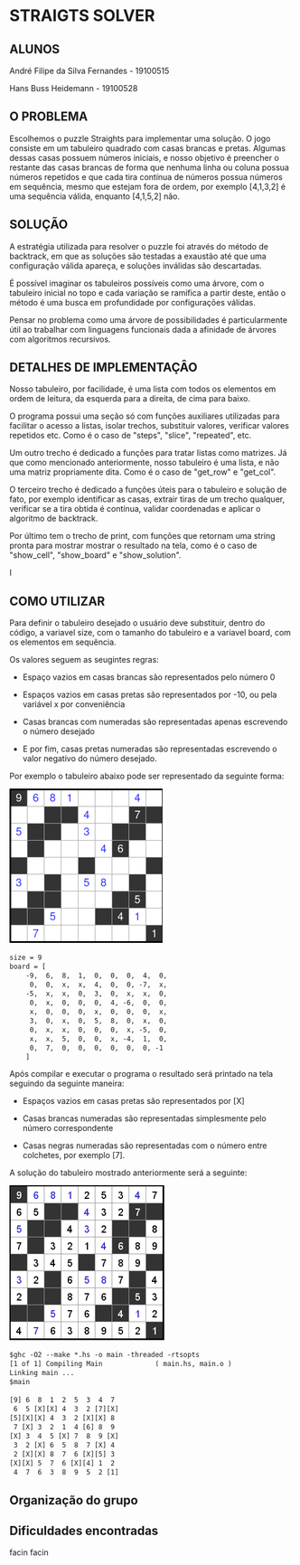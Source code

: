 # STRAIGTS SOLVER

## ALUNOS
  André Filipe da Silva Fernandes - 19100515
  
  Hans Buss Heidemann - 19100528


## O PROBLEMA
  Escolhemos o puzzle Straights para implementar uma solução. O jogo consiste em um tabuleiro quadrado com casas brancas e pretas. Algumas dessas casas possuem números iniciais, e nosso objetivo é preencher o restante das casas brancas de forma que nenhuma linha
  ou coluna possua números repetidos e que cada tira contínua de números possua números em sequência, mesmo que estejam fora de ordem, por exemplo [4,1,3,2] é uma sequência válida, enquanto [4,1,5,2] não.


## SOLUÇÃO
  A estratégia utilizada para resolver o puzzle foi através do método de backtrack, em que as soluções são testadas a exaustão até que uma configuração válida apareça, e soluções inválidas são descartadas. 

  É possível imaginar os tabuleiros possíveis como uma árvore, com o tabuleiro inicial no topo e cada variação se ramifica a partir deste, então o método é uma busca em profundidade por configurações válidas. 
  
  Pensar no problema como uma árvore de possibilidades é particularmente útil ao trabalhar com linguagens funcionais dada a afinidade de árvores com algoritmos recursivos. 


## DETALHES DE IMPLEMENTAÇÂO
  Nosso tabuleiro, por facilidade, é uma lista com todos os elementos em ordem de leitura, da esquerda para a direita, de cima para baixo. 

  O programa possui uma seção só com funções auxiliares utilizadas para facilitar o acesso a listas, isolar trechos, substituir valores, verificar valores repetidos etc. Como é o caso de "steps", "slice", "repeated", etc. 

  Um outro trecho é dedicado a funções para tratar listas como matrizes. Já que como mencionado anteriormente, nosso tabuleiro é uma lista, e não uma matriz propriamente dita. Como é o caso de "get_row" e "get_col". 

  O terceiro trecho é dedicado a funções úteis para o tabuleiro e solução de fato, por exemplo identificar as casas, extrair tiras de um trecho qualquer, verificar se a tira obtida é contínua, validar coordenadas e aplicar o algoritmo de backtrack.

  Por último tem o trecho de print, com funções que retornam uma string pronta para mostrar mostrar o resultado na tela, como é o caso de "show_cell", "show_board" e "show_solution". 


I
## COMO UTILIZAR
  Para definir o tabuleiro desejado o usuário deve substituir, dentro do código, a variavel size, com o tamanho do tabuleiro e a variavel board, com os elementos em sequência. 

  Os valores seguem as seugintes regras: 
  - Espaço vazios em casas brancas são representados pelo número 0
  
  - Espaços vazios em casas pretas são representados por -10, ou pela variável x por conveniência
  
  - Casas brancas com numeradas são representadas apenas escrevendo o número desejado
  
  - E por fim, casas pretas numeradas são representadas escrevendo o valor negativo do número desejado.

  Por exemplo o tabuleiro abaixo pode ser representado da seguinte forma:

  ![Tabuleiro](img/str8ts_1.png)

  ```
  size = 9 
  board = [
      -9,  6,  8,  1,  0,  0,  0,  4,  0,
       0,  0,  x,  x,  4,  0,  0, -7,  x,
      -5,  x,  x,  0,  3,  0,  x,  x,  0,
       0,  x,  0,  0,  0,  4, -6,  0,  0, 
       x,  0,  0,  0,  x,  0,  0,  0,  x,
       3,  0,  x,  0,  5,  8,  0,  x,  0, 
       0,  x,  x,  0,  0,  0,  x, -5,  0, 
       x,  x,  5,  0,  0,  x, -4,  1,  0, 
       0,  7,  0,  0,  0,  0,  0,  0, -1
      ]
  ```

Após compilar e executar o programa o resultado será printado na tela seguindo da seguinte maneira:
- Espaços vazios em casas pretas são representados por [X]

- Casas brancas numeradas são representadas simplesmente pelo número correspondente

- Casas negras numeradas são representadas com o número entre colchetes, por exemplo [7].


A solução do tabuleiro mostrado anteriormente será a seguinte:

![Tabuleiro](img/str8ts_2.png)

```
$ghc -O2 --make *.hs -o main -threaded -rtsopts
[1 of 1] Compiling Main             ( main.hs, main.o )
Linking main ...
$main

[9] 6  8  1  2  5  3  4  7 
 6  5 [X][X] 4  3  2 [7][X]
[5][X][X] 4  3  2 [X][X] 8 
 7 [X] 3  2  1  4 [6] 8  9 
[X] 3  4  5 [X] 7  8  9 [X]
 3  2 [X] 6  5  8  7 [X] 4 
 2 [X][X] 8  7  6 [X][5] 3 
[X][X] 5  7  6 [X][4] 1  2 
 4  7  6  3  8  9  5  2 [1]
```

## Organização do grupo

## Dificuldades encontradas 
facin facin
